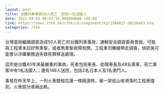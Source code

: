 ```yaml
---
layout: post
title: 台鐵列車事故50人死亡　包括一名法國人
date: 2021-04-03 06:01:54.000000000 +08:00
link: https://news.rthk.hk/rthk/ch/component/k2/1584017-20210403.htm
categories: rthk
---
```


台灣當局繼續調查造成50人死亡的台鐵列車事故，運輸安全調查委員會說，可能與工程車未拉好煞車掣，或者煞車掣故障有關，工程車司機被帶走調查，偵訊後可能會以涉嫌業務過失致死罪移送處理。

這宗是台鐵40年來最嚴重的事故，死者包括車長、助理車長及48名乘客，死亡乘客中有1名法國人；還有146人送院，包括2名日本人及1名澳門人。

事發在昨天早上，一列火車駛經花蓮一條隧道時，被一架從山坡滑落的工程車撞到，火車部分車廂出軌。
